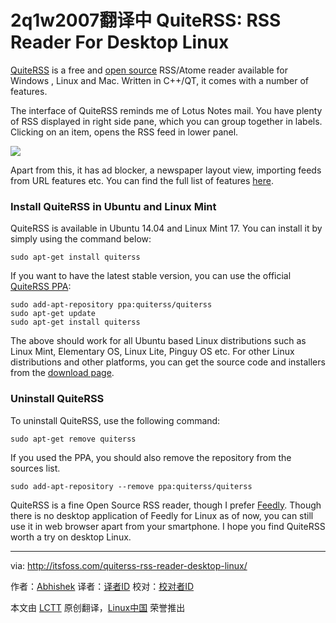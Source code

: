 2q1w2007翻译中
QuiteRSS: RSS Reader For Desktop Linux
================================================================================
[QuiteRSS][1] is a free and [open source][2] RSS/Atome reader available for Windows , Linux and Mac. Written in C++/QT, it comes with a number of features.

The interface of QuiteRSS reminds me of Lotus Notes mail. You have plenty of RSS displayed in right side pane, which you can group together in labels. Clicking on an item, opens the RSS feed in lower panel.

![](http://itsfoss.itsfoss.netdna-cdn.com/wp-content/uploads/2014/09/QuiteRSS_Ubuntu.jpeg)

Apart from this, it has ad blocker, a newspaper layout view, importing feeds from URL features etc. You can find the full list of features [here][3].

### Install QuiteRSS in Ubuntu and Linux Mint ###

QuiteRSS is available in Ubuntu 14.04 and Linux Mint 17. You can install it by simply using the command below:

    sudo apt-get install quiterss

If you want to have the latest stable version, you can use the official [QuiteRSS PPA][4]:

    sudo add-apt-repository ppa:quiterss/quiterss
    sudo apt-get update
    sudo apt-get install quiterss

The above should work for all Ubuntu based Linux distributions such as Linux Mint, Elementary OS, Linux Lite, Pinguy OS etc. For other Linux distributions and other platforms, you can get the source code and installers from the [download page][5].

### Uninstall QuiteRSS ###

To uninstall QuiteRSS, use the following command:

    sudo apt-get remove quiterss

If you used the PPA, you should also remove the repository from the sources list.

    sudo add-apt-repository --remove ppa:quiterss/quiterss

QuiteRSS is a fine Open Source RSS reader, though I prefer [Feedly][6]. Though there is no desktop application of Feedly for Linux as of now, you can still use it in web browser apart from your smartphone. I hope you find QuiteRSS worth a try on desktop Linux.

--------------------------------------------------------------------------------

via: http://itsfoss.com/quiterss-rss-reader-desktop-linux/

作者：[Abhishek][a]
译者：[译者ID](https://github.com/译者ID)
校对：[校对者ID](https://github.com/校对者ID)

本文由 [LCTT](https://github.com/LCTT/TranslateProject) 原创翻译，[Linux中国](http://linux.cn/) 荣誉推出

[a]:http://itsfoss.com/author/Abhishek/
[1]:http://quiterss.org/
[2]:http://itsfoss.com/category/open-source-software/
[3]:http://quiterss.org/en/about
[4]:https://launchpad.net/~quiterss/+archive/ubuntu/quiterss/
[5]:http://quiterss.org/en/download
[6]:http://feedly.com/